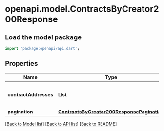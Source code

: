 # openapi.model.ContractsByCreator200Response

## Load the model package
```dart
import 'package:openapi/api.dart';
```

## Properties
Name | Type | Description | Notes
------------ | ------------- | ------------- | -------------
**contractAddresses** | **List<String>** |  | [optional] [default to const []]
**pagination** | [**ContractsByCreator200ResponsePagination**](ContractsByCreator200ResponsePagination.md) |  | [optional] 

[[Back to Model list]](../README.md#documentation-for-models) [[Back to API list]](../README.md#documentation-for-api-endpoints) [[Back to README]](../README.md)


